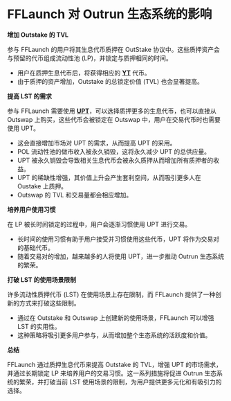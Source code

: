 # FFLaunch 对 Outrun 生态系统的影响

**增加 Outstake 的 TVL**

参与 FFLaunch 的用户将其生息代币质押在 OutStake 协议中。这些质押资产会与预留的代币组成流动性池 (LP)，并锁定与质押相同的时间。

* 用户在质押生息代币后，将获得相应的 [**YT**](https://outrun.gitbook.io/doc/v/zh/outstake/yield-tokenization/yt) 代币。
* 由于质押的资产增加，Outstake 的总锁定价值 (TVL) 也会显著提高。

**提高 LST 的需求**

参与 FFLaunch 需要使用 [**UPT**](../outstake/yield-tokenization/pt.md)，可以选择质押更多的生息代币，也可以直接从 Outswap 上购买，这些代币会被锁定在 Outswap 中，用户在交易代币时也需要使用 UPT。

* 这会直接增加市场对 UPT 的需求，从而提高 UPT 的采用。
* POL 流动性池的做市收入被永久销毁，这将永久减少 UPT 的总供应量。
* UPT 被永久销毁会导致相关生息代币会被永久质押从而增加所有质押者的收益。
* UPT 的稀缺性增强，其价值上升会产生套利空间，从而吸引更多人在 Oustake 上质押。
* Outswap 的 TVL 和交易量都会相应增加。

**培养用户使用习惯**

在 LP 被长时间锁定的过程中，用户会逐渐习惯使用 UPT 进行交易。

* 长时间的使用习惯有助于用户接受并习惯使用这些代币，UPT 将作为交易对的基础代币。
* 随着交易对的增加，越来越多的人将使用 UPT，进一步推动 Outrun 生态系统的繁荣。

**打破 LST 的使用场景限制**

许多流动性质押代币 (LST) 在使用场景上存在限制，而 FFLaunch 提供了一种创新的方式来打破这些限制。

* 通过在 Outstake 和 Outswap 上创建新的使用场景，FFLaunch 可以增强 LST 的实用性。
* 这种策略将吸引更多用户参与，从而增加整个生态系统的活跃度和价值。

**总结**

FFLaunch 通过质押生息代币来提高 Outstake 的 TVL，增强 UPT 的市场需求，并通过长期锁定 LP 来培养用户的交易习惯。这一系列措施将促进 Outrun 生态系统的繁荣，并打破当前 LST 使用场景的限制，为用户提供更多元化和有吸引力的选择。
